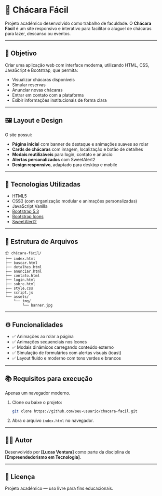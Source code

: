 # 🌿 Chácara Fácil

Projeto acadêmico desenvolvido como trabalho de faculdade. O **Chácara Fácil** é um site responsivo e interativo para facilitar o aluguel de chácaras para lazer, descanso ou eventos.

---

## 🎯 Objetivo

Criar uma aplicação web com interface moderna, utilizando HTML, CSS, JavaScript e Bootstrap, que permita:

- Visualizar chácaras disponíveis
- Simular reservas
- Anunciar novas chácaras
- Entrar em contato com a plataforma
- Exibir informações institucionais de forma clara

---

## 🖼️ Layout e Design

O site possui:

- **Página inicial** com banner de destaque e animações suaves ao rolar
- **Cards de chácaras** com imagem, localização e botão de detalhes
- **Modais reutilizáveis** para login, contato e anúncio
- **Alertas personalizados** com SweetAlert2
- **Design responsivo**, adaptado para desktop e mobile

---

## 🚀 Tecnologias Utilizadas

- HTML5
- CSS3 (com organização modular e animações personalizadas)
- JavaScript Vanilla
- [Bootstrap 5.3](https://getbootstrap.com/)
- [Bootstrap Icons](https://icons.getbootstrap.com/)
- [SweetAlert2](https://sweetalert2.github.io/)

---

## 📁 Estrutura de Arquivos

```
📦 chácara-fácil/
├── index.html
├── buscar.html
├── detalhes.html
├── anunciar.html
├── contato.html
├── login.html
├── sobre.html
├── style.css
├── script.js
└── assets/
    └── img/
        └── banner.jpg
```

---

## ⚙️ Funcionalidades

- ✅ Animações ao rolar a página
- ✅ Animações sequenciais nos ícones
- ✅ Modais dinâmicos carregando conteúdo externo
- ✅ Simulação de formulários com alertas visuais (toast)
- ✅ Layout fluido e moderno com tons verdes e brancos

---

## 📚 Requisitos para execução

Apenas um navegador moderno.

1. Clone ou baixe o projeto:
   ```bash
   git clone https://github.com/seu-usuario/chacara-facil.git
   ```

2. Abra o arquivo `index.html` no navegador.

---

## 🙋‍♂️ Autor

Desenvolvido por **[Lucas Ventura]** como parte da disciplina de **[Empreendedorismo em Tecnologia]**.

---

## 📝 Licença

Projeto acadêmico — uso livre para fins educacionais.
